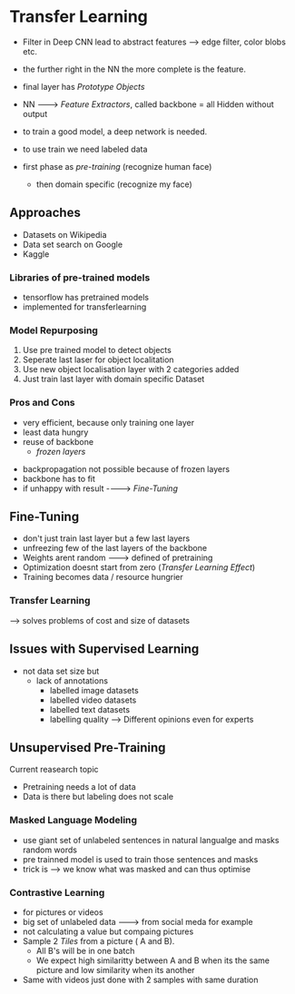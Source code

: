# Transfer Learning
- Filter in Deep CNN lead to abstract features --> edge filter, color blobs etc.
- the further right in the NN the more complete is the feature.
- final layer has _Prototype Objects_
- NN ---> _Feature Extractors_, called backbone = all Hidden without output

- to train a good model, a deep network is needed.
- to use train we need labeled data
- first phase as _pre-training_ (recognize human face)
	- then domain specific (recognize my face)

## Approaches
- Datasets on Wikipedia
- Data set search on Google
- Kaggle

### Libraries of pre-trained models
- tensorflow has pretrained models
- implemented for transferlearning

### Model Repurposing
1. Use pre trained model to detect objects
2. Seperate last laser for object localitation
3. Use new object localisation layer with 2 categories added
4. Just train last layer with domain specific Dataset

### Pros and Cons
+ very efficient, because only training one layer
+ least data hungry
+ reuse of backbone
	+ _frozen layers_

- backpropagation not possible because of frozen layers
- backbone has to fit
- if unhappy with result ----> _Fine-Tuning_


## Fine-Tuning
- don't just train last layer but a few last layers
- unfreezing few of the last layers of the backbone
- Weights arent random ---> defined of pretraining
- Optimization doesnt start from zero (_Transfer Learning Effect_)
- Training becomes data / resource hungrier

### Transfer Learning
--> solves problems of cost and size of datasets


## Issues with Supervised Learning
- not data set size but
	- lack of annotations
		- labelled image datasets
		- labelled video datasets
		- labelled text datasets
		- labelling quality --> Different opinions even for experts


## Unsupervised Pre-Training
Current reasearch topic
- Pretraining needs a lot of data
- Data is there but labeling does not scale


### Masked Language Modeling
- use giant set of unlabeled sentences in natural langualge and masks random words
- pre trainned model is used to train those sentences and masks
- trick is --> we know what was masked and can thus optimise


### Contrastive Learning
- for pictures or videos
- big set of unlabeled data ---> from social meda for example
- not calculating a value but compaing pictures
- Sample 2 _Tiles_ from a picture ( A and B). 
	- All B's will be in one batch
	- We expect high similaritty between A and B when its the same picture and low similarity when its another
- Same with videos just done with 2 samples with same duration





